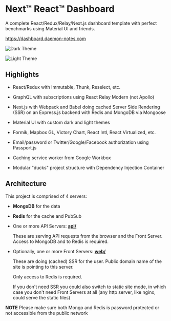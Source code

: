# Next™ React™ Dashboard

A complete React/Redux/Relay/Next.js dashboard template with perfect benchmarks using Material UI and friends.

https://dashboard.daemon-notes.com

![Dark Theme](docs/dark.png "Dark Theme")

![Light Theme](docs/light.png "Light Theme")

## Highlights

- React/Redux with Immutable, Thunk, Reselect, etc.

- GraphQL with subscriptions using React Relay Modern (not Apollo)

- Next.js with Webpack and Babel doing cached Server Side Rendering (SSR) on an Express.js backend with Redis and MongoDB via Mongoose

- Material UI with custom dark and light themes

- Formik, Mapbox GL, Victory Chart, React Intl, React Virtualized, etc.

- Email/password or Twitter/Google/Facebook authorization using Passport.js

- Caching service worker from Google Workbox

- Modular "ducks" project structure with Dependency Injection Container

## Architecture

This project is comprised of 4 servers:

- **MongoDB** for the data

- **Redis** for the cache and PubSub

- One or more API Servers: **[api/](api)**

  These are serving API requests from the browser and the Front Server. Access to MongoDB and to Redis is required.

- Optionally, one or more Front Servers: **[web/](web)**

  These are doing (cached) SSR for the user. Public domain name of the site is pointing to this server.

  Only access to Redis is required.

  If you don't need SSR you could also switch to static site mode, in which case you don't need Front Servers at all (any http server, like nginx, could serve the static files)

**NOTE** Please make sure both Mongo and Redis is password protected or not accessible from the public network
